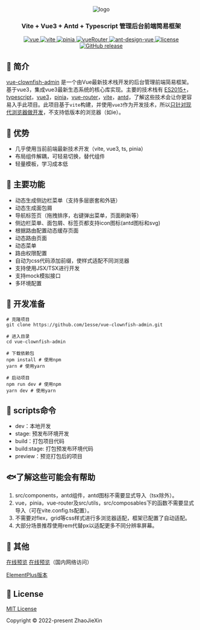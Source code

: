 <p align="center">
  <img src="https://1esse.github.io/vue-clownfish-admin/assets/logo.c960c9f9.png" alt="logo">
</p>
<h3 align="center">Vite + Vue3 + Antd + Typescript 管理后台前端简易框架</h3>
<p align="center">
  <a href="https://github.com/vuejs/core">
    <img src="https://img.shields.io/badge/vue-3.2.45-brightgreen.svg" alt="vue">
  </a>
  <a href="https://github.com/vitejs/vite">
    <img src="https://img.shields.io/badge/vite-3.2.3-brightgreen.svg" alt="vite">
  </a>
  <a href="https://github.com/vuejs/pinia">
    <img src="https://img.shields.io/badge/pinia-2.0.23-brightgreen.svg" alt="pinia">
  </a>
  <a href="https://github.com/vuejs/router">
    <img src="https://img.shields.io/badge/vueRouter-4.1.6-brightgreen.svg" alt="vueRouter">
  </a>
  <a href="https://github.com/vueComponent/ant-design-vue">
    <img src="https://img.shields.io/badge/antdv-3.2.14-brightgreen.svg" alt="ant-design-vue">
  </a>
  <a href="https://github.com/1esse/vue-clownfish-admin/blob/master/LICENSE">
    <img src="https://img.shields.io/github/license/mashape/apistatus.svg" alt="license">
  </a>
  <a href="https://github.com/1esse/vue-clownfish-admin/releases">
    <img src="https://img.shields.io/github/v/release/1esse/vue-clownfish-admin.svg" alt="GitHub release">
  </a>
</p>

## 🐬 简介
[vue-clownfish-admin](https://github.com/1esse/vue-clownfish-admin) 是一个由Vue最新技术栈开发的后台管理前端简易框架。基于vue3，集成vue3最新生态系统的核心库实现。主要的技术栈有
[ES2015+](http://es6.ruanyifeng.com/)，[typescript](https://www.typescriptlang.org/zh/)，[vue3](https://staging-cn.vuejs.org)，[pinia](https://pinia.vuejs.org/)，[vue-router](https://router.vuejs.org/zh/)，[vite](https://cn.vitejs.dev/)，[antd](https://antdv.com/)，了解这些技术会让你更容易入手此项目。此项目基于`vite`构建，并使用`vue3`作为开发技术，所以[只针对现代浏览器做开发](https://cn.vitejs.dev/guide/build.html#browser-compatibility)，不支持低版本的浏览器（如ie）。


## 🦑 优势
+ 几乎使用当前前端最新技术开发（vite, vue3, ts, pinia）
+ 布局组件解耦，可轻易切换，替代组件
+ 轻量模板，学习成本低

## 🐳 主要功能
+ 动态生成侧边栏菜单（支持多层嵌套和外链）
+ 动态生成面包屑
+ 导航标签页（拖拽排序，右键弹出菜单，页面刷新等）
+ 侧边栏菜单、面包屑、标签页都支持icon图标(antd图标和svg)
+ 根据路由配置动态缓存页面
+ 动态路由页面
+ 动态菜单
+ 路由权限配置
+ 自动为css代码添加前缀，使样式适配不同浏览器
+ 支持使用JSX/TSX进行开发
+ 支持mock模拟接口
+ 多环境配置

## 🦀 开发准备
    # 克隆项目
    git clone https://github.com/1esse/vue-clownfish-admin.git
    
    # 进入目录
    cd vue-clownfish-admin
    
    # 下载依赖包
    npm install # 使用npm
    yarn # 使用yarn
    
    # 启动项目
    npm run dev # 使用npm
    yarn dev # 使用yarn

## 🐠 scripts命令
+ dev：本地开发
+ stage: 预发布环境开发
+ build：打包项目代码
+ build:stage: 打包预发布环境代码
+ preview：预览打包后的项目

## 🐟了解这些可能会有帮助
1. src/components，antd组件，antd图标不需要显式导入（tsx除外）。
2. vue，pinia，vue-router及src/utils，src/composables下的函数不需要显式导入（可在vite.config.ts配置）。
3. 不需要对flex，grid等css样式进行多浏览器适配，框架已配置了自动适配。
4. 大部分场景推荐使用rem代替px以适配更多不同分辨率屏幕。

## 🦐 其他
[在线预览](https://1esse.github.io/vue-clownfish-admin)
[在线预览](https://jesse2hao.gitee.io/vue-clownfish-admin)（国内网络访问）

[ElementPlus版本](https://github.com/1esse/vue-clownfish-admin-elem)

## 🐙 License
[MIT License](https://github.com/1esse/vue-clownfish-admin/blob/master/LICENSE)

Copyright	&copy; 2022-present ZhaoJieXin
